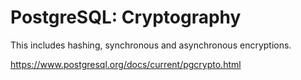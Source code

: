 # PostgreSQL: Cryptography

This includes hashing, synchronous and asynchronous encryptions.

https://www.postgresql.org/docs/current/pgcrypto.html
